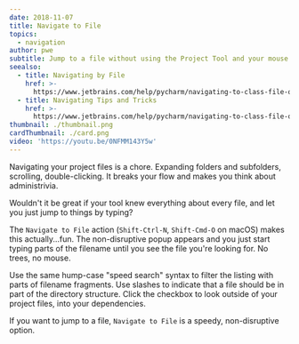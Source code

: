 ```yaml
---
date: 2018-11-07
title: Navigate to File
topics:
  - navigation
author: pwe
subtitle: Jump to a file without using the Project Tool and your mouse.
seealso:
  - title: Navigating by File
    href: >-
      https://www.jetbrains.com/help/pycharm/navigating-to-class-file-or-symbol-by-name.html#9a8d021a
  - title: Navigating Tips and Tricks
    href: >-
      https://www.jetbrains.com/help/pycharm/navigating-to-class-file-or-symbol-by-name.html#tips
thumbnail: ./thumbnail.png
cardThumbnail: ./card.png
video: 'https://youtu.be/0NFMM143Y5w'
---
```


Navigating your project files is a chore. Expanding folders and
subfolders, scrolling, double-clicking. It breaks your flow and
makes you think about administrivia.

Wouldn't it be great if your tool knew everything about every file,
and let you just jump to things by typing?

The `Navigate to File` action (`Shift-Ctrl-N`, `Shift-Cmd-O`
on macOS) makes this actually...fun. The non-disruptive popup
appears and you just start typing parts of the filename until you
see the file you're looking for. No trees, no mouse.

Use the same hump-case "speed search" syntax to filter the listing
with parts of filename fragments. Use slashes to indicate that a
file should be in part of the directory structure. Click the
checkbox to look outside of your project files, into your dependencies.

If you want to jump to a file, `Navigate to File` is a speedy,
non-disruptive option.

